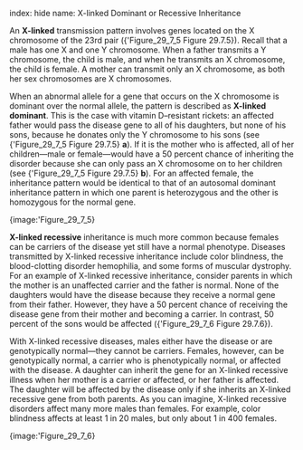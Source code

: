 index: hide
name: X-linked Dominant or Recessive Inheritance

An  **X-linked** transmission pattern involves genes located on the X chromosome of the 23rd pair ({'Figure_29_7_5 Figure 29.7.5}). Recall that a male has one X and one Y chromosome. When a father transmits a Y chromosome, the child is male, and when he transmits an X chromosome, the child is female. A mother can transmit only an X chromosome, as both her sex chromosomes are X chromosomes.

When an abnormal allele for a gene that occurs on the X chromosome is dominant over the normal allele, the pattern is described as  **X-linked dominant**. This is the case with vitamin D–resistant rickets: an affected father would pass the disease gene to all of his daughters, but none of his sons, because he donates only the Y chromosome to his sons (see {'Figure_29_7_5 Figure 29.7.5} **a**). If it is the mother who is affected, all of her children—male or female—would have a 50 percent chance of inheriting the disorder because she can only pass an X chromosome on to her children (see {'Figure_29_7_5 Figure 29.7.5} **b**). For an affected female, the inheritance pattern would be identical to that of an autosomal dominant inheritance pattern in which one parent is heterozygous and the other is homozygous for the normal gene.


{image:'Figure_29_7_5}
        

 **X-linked recessive** inheritance is much more common because females can be carriers of the disease yet still have a normal phenotype. Diseases transmitted by X-linked recessive inheritance include color blindness, the blood-clotting disorder hemophilia, and some forms of muscular dystrophy. For an example of X-linked recessive inheritance, consider parents in which the mother is an unaffected carrier and the father is normal. None of the daughters would have the disease because they receive a normal gene from their father. However, they have a 50 percent chance of receiving the disease gene from their mother and becoming a carrier. In contrast, 50 percent of the sons would be affected ({'Figure_29_7_6 Figure 29.7.6}).

With X-linked recessive diseases, males either have the disease or are genotypically normal—they cannot be carriers. Females, however, can be genotypically normal, a carrier who is phenotypically normal, or affected with the disease. A daughter can inherit the gene for an X-linked recessive illness when her mother is a carrier or affected, or her father is affected. The daughter will be affected by the disease only if she inherits an X-linked recessive gene from both parents. As you can imagine, X-linked recessive disorders affect many more males than females. For example, color blindness affects at least 1 in 20 males, but only about 1 in 400 females.


{image:'Figure_29_7_6}
        
